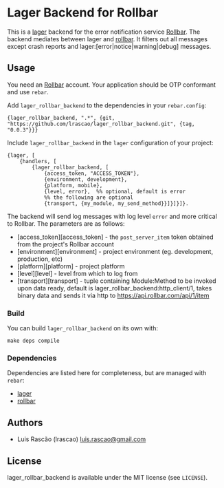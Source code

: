 # Lager Backend for Rollbar

This is a [lager][lager] backend for the error notification service [Rollbar][rollbar].
The backend mediates between lager and [rollbar][rollbar]. It filters out all messages except crash reports and lager:[error|notice|warning|debug] messages.

## Usage

You need an [Rollbar][rollbar] account. Your application should be OTP conformant and use `rebar`.

Add `lager_rollbar_backend` to the dependencies in your `rebar.config`:

    {lager_rollbar_backend, ".*", {git, "https://github.com/lrascao/lager_rollbar_backend.git", {tag, "0.0.3"}}}

Include `lager_rollbar_backend` in the `lager` configuration of your project:

    {lager, [
        {handlers, [
            {lager_rollbar_backend, [
                {access_token, "ACCESS_TOKEN"},
                {environment, development},
                {platform, mobile},
                {level, error},  %% optional, default is error
                %% the following are optional
                {transport, {my_module, my_send_method}}]}]}]}.


The backend will send log messages with log level `error` and more critical to Rollbar.
The parameters are as follows:

   * [access_token][access_token] - the `post_server_item` token obtained from the project's Rollbar account
   * [environment][environment] - project environment (eg. development, production, etc)
   * [platform][platform] - project platform
   * [level][level] - level from which to log from
   * [transport][transport] - tuple containing Module:Method to be invoked upon data ready, default is lager_rollbar_backend:http_client/1, takes binary data and sends it via http to https://api.rollbar.com/api/1/item

### Build

You can build `lager_rollbar_backend` on its own with:

    make deps compile

### Dependencies

Dependencies are listed here for completeness, but are managed with `rebar`:

* [lager][lager]
* [rollbar][rollbar]

[lager]: <http://github.com/basho/lager> "lager"
[erollbar]: <http://github.com/lrascao/rollbar> "rollbar"
[rollbar]: <http://rollbar.com> "Rollbar"

## Authors

- Luis Rascão (lrascao) <luis.rascao@gmail.com>

## License

lager_rollbar_backend is available under the MIT license (see `LICENSE`).
